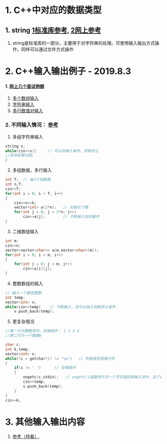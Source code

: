 # 1. C++中对应的数据类型  
## 1. string  [1标准库参考](http://www.cplusplus.com/reference/string/string/), [2网上参考](https://blog.csdn.net/tengfei461807914/article/details/52203202)
1. string是标准库的一部分，主要用于对字符串的处理。可使用输入输出方式操作，同样可以通过文件方式操作

# 2. C++输入输出例子   - 2019.8.3
#### 1. [网上几个面试例题](https://www.jianshu.com/p/78ab6cbc2759)
1. [多个数组输入](https://github.com/slientreed/Point2OfferCode/blob/master/Cplusplus_Basic_Operation/2_C%2B%2B%E8%BE%93%E5%85%A5%E8%BE%93%E5%87%BA%E5%AD%A6%E4%B9%A0/code/1.%E6%95%B0%E7%BB%84%E8%BE%93%E5%85%A5.cpp)
2. [字符串输入](https://github.com/slientreed/Point2OfferCode/blob/master/Cplusplus_Basic_Operation/2_C%2B%2B%E8%BE%93%E5%85%A5%E8%BE%93%E5%87%BA%E5%AD%A6%E4%B9%A0/code/2.%E5%AD%97%E7%AC%A6%E4%B8%B2String%E8%BE%93%E5%85%A5%E4%BD%BF%E7%94%A8.cpp)
3. [多行数值对输入](https://github.com/slientreed/Point2OfferCode/blob/master/Cplusplus_Basic_Operation/2_C%2B%2B%E8%BE%93%E5%85%A5%E8%BE%93%E5%87%BA%E5%AD%A6%E4%B9%A0/code/3.%E5%A4%9A%E8%A1%8C%E6%95%B0%E5%80%BC%E5%AF%B9%E8%BE%93%E5%85%A5STL.cpp)

### 2. 不同输入情况：  [参考](https://blog.csdn.net/bear_caroline/article/details/77600075)
1. 多组字符串输入
```C++
string s;
while(cin>>s){     // 可以加输入条件，判断终止
//具体处理过程;
}
```
2. 多组数据，多行输入
```C++
int T;  // 输入T组数据
int n,T;
cin>>T;
for(int i = 0; i < T; i++)
{
    cin>>n>>k;
    vector<int> a(2*n);   // 初始化个数
    for(int j = 0; j < 2*n; j++)
        cin>>a[j];        // 不断输入到向量中
}
```
3. 二维数组输入
```C++
int m;
cin>>n;
vector<vector<char>> a(m,vector<char>(m));
for(int i = 0; i < m; i++)
{
    for(int j = 0; j < m; j++)
        cin>>a[i][j];
}        
```
4. 整数数组的输入
```C++
// 输入一个数组整数
int temp;
vector<int> v;
while(cin>>temp)    // 不断输入，还可以加入判断终止条件
    v.push_back(temp);
```

5. 更复杂情况
```C++
//第一行为整数序列，空格隔开： 1 2 3 4
//第二行为一个整数k

char c;
int k,temp;
vector<int> v;
while((c = getchar()) != '\n')   // 判断是否是换行符
{
    if(c != ' ')      // 空格隔开
    {
        ungetc(c,stdin);   // ungetc()函数用于将一个字符退回到输入流中，这个退回的字符会由下一个读取文件流的函数取得
        cin>>temp;
        v.push_back(temp);
    }
}
cin>>k;
```

# 3. 其他输入输出内容
1. [参考（待看）](https://blog.csdn.net/zzuchengming/article/details/52444178).

